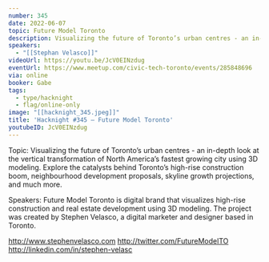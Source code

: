 ```yaml
---
number: 345
date: 2022-06-07
topic: Future Model Toronto
description: Visualizing the future of Toronto’s urban centres - an in-depth look at the vertical transformation of North America’s fastest growing city using 3D modeling. Explore the catalysts behind Toronto’s high-rise construction boom, neighbourhood development proposals, skyline growth projections, and much more.
speakers:
  - "[[Stephan Velasco]]"
videoUrl: https://youtu.be/JcV0EINzdug
eventUrl: https://www.meetup.com/civic-tech-toronto/events/285848696
via: online
booker: Gabe
tags:
  - type/hacknight
  - flag/online-only
image: "[[hacknight_345.jpeg]]"
title: 'Hacknight #345 – Future Model Toronto'
youtubeID: JcV0EINzdug
---
```


Topic:
Visualizing the future of Toronto’s urban centres - an in-depth look at the vertical transformation of North America’s fastest growing city using 3D modeling. Explore the catalysts behind Toronto’s high-rise construction boom, neighbourhood development proposals, skyline growth projections, and much more.

Speakers:
Future Model Toronto is digital brand that visualizes high-rise construction and real estate development using 3D modeling. The project was created by Stephen Velasco, a digital marketer and designer based in Toronto.

http://www.stephenvelasco.com
http://twitter.com/FutureModelTO
http://linkedin.com/in/stephen-velasc
